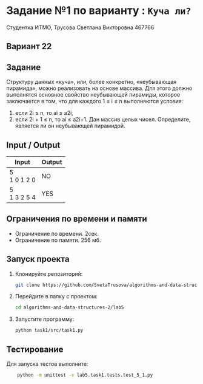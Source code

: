 # Задание №1 по варианту  : `Куча ли?`
Студентка ИТМО,  Трусова Светлана Викторовна 467766

## Вариант 22

## Задание 
Структуру данных «куча», или, более конкретно, «неубывающая пирамида»,
можно реализовать на основе массива.
Для этого должно выполнятся основное свойство неубывающей пирамиды,
которое заключается в том, что для каждого 1 ≤ i ≤ n выполняются условия:
1. если 2i ≤ n, то ai ≤ a2i,
2. если 2i + 1 ≤ n, то ai ≤ a2i+1.
Дан массив целых чисел. Определите, является ли он неубывающей пирамидой.
## Input / Output

| Input             | Output |
|-------------------|--------|
| 5 <br/> 1 0 1 2 0 | NO     |
| 5 <br/> 1 3 2 5 4 | YES    |
## Ограничения по времени и памяти

- Ограничение по времени. 2сек.
- Ограничение по памяти. 256 мб.


## Запуск проекта
1. Клонируйте репозиторий:
   ```bash
   git clone https://github.com/SvetaTrusova/algorithms-and-data-structures-2.git
   ```
2. Перейдите в папку с проектом:
   ```bash
   cd algorithms-and-data-structures-2/lab5
   ```
3. Запустите программу:
   ```bash
   python task1/src/task1.py
   ```


## Тестирование
Для запуска тестов выполните:
```bash
    python -m unittest -v lab5.task1.tests.test_5_1.py
```